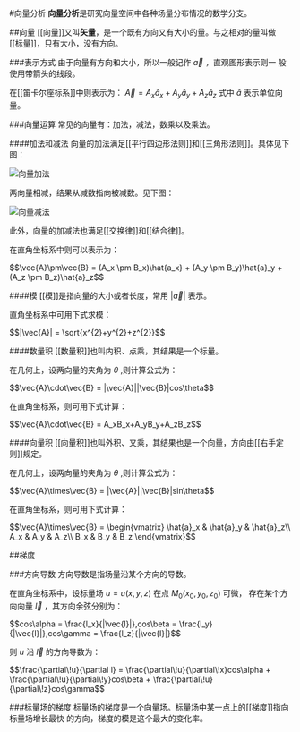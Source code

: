 #向量分析
**向量分析**是研究向量空间中各种场量分布情况的数学分支。

##向量
[[向量]]又叫**矢量**，是一个既有方向又有大小的量。与之相对的量叫做
[[标量]]，只有大小，没有方向。

###表示方式
由于向量有方向和大小，所以一般记作 $\vec{a}$ ，直观图形表示则一
般使用带箭头的线段。

在[[笛卡尔座标系]]中则表示为：
$\vec{A} = A_x\hat{a}_{x} + A_y\hat{a}_{y} + A_z\hat{a}_{z}$
式中 $\hat{a}$ 表示单位向量。

###向量运算
常见的向量有：加法，减法，数乘以及乘法。

####加法和减法
向量的加法满足[[平行四边形法则]]和[[三角形法则]]。具体见下图：

![向量加法](http://upload.wikimedia.org/wikipedia/commons/thumb/7/73/%E7%9F%A2%E9%87%8F%E5%8A%A0%E6%B3%95.svg/320px-%E7%9F%A2%E9%87%8F%E5%8A%A0%E6%B3%95.svg.png "向量加法法则")

两向量相减，结果从减数指向被减数。见下图：

![向量减法](http://upload.wikimedia.org/wikipedia/commons/thumb/f/f4/%E7%9F%A2%E9%87%8F%E6%B8%9B%E6%B3%95.svg/180px-%E7%9F%A2%E9%87%8F%E6%B8%9B%E6%B3%95.svg.png "向量减法法则")

此外，向量的加减法也满足[[交换律]]和[[结合律]]。

在直角坐标系中则可以表示为：

<p>$$\vec{A}\pm\vec{B} = (A_x \pm B_x)\hat{a_x} + (A_y \pm B_y)\hat{a}_y + (A_z \pm B_z)\hat{a}_z$$</p>

####模
[[模]]是指向量的大小或者长度，常用 $|\vec{a}|$ 表示。

直角坐标系中可用下式求模：

<p>$$|\vec{A}| = \sqrt{x^{2}+y^{2}+z^{2}}$$</p>

####数量积
[[数量积]]也叫内积、点乘，其结果是一个标量。

在几何上，设两向量的夹角为 $\theta$ ,则计算公式为：

<p>$$\vec{A}\cdot\vec{B} = |\vec{A}||\vec{B}|cos\theta$$</p>

在直角坐标系，则可用下式计算：

<p>$$\vec{A}\cdot\vec{B} = A_xB_x+A_yB_y+A_zB_z$$</p>

####向量积
[[向量积]]也叫外积、叉乘，其结果也是一个向量，方向由[[右手定则]]规定。

在几何上，设两向量的夹角为 $\theta$ ,则计算公式为：

<p>$$\vec{A}\times\vec{B} = |\vec{A}||\vec{B}|sin\theta$$</p>

在直角坐标系，则可用下式计算：

<p>$$\vec{A}\times\vec{B} = \begin{vmatrix}
                                \hat{a}_x & \hat{a}_y & \hat{a}_z\\
                                A_x & A_y & A_z\\
                                B_x & B_y & B_z
                            \end{vmatrix}$$</p>

##梯度

###方向导数
方向导数是指场量沿某个方向的导数。

在直角坐标系中，设标量场 $u = u(x,y,z)$ 在点 $M_0(x_0,y_0,z_0)$ 可微，
存在某个方向向量 $\vec{l}$ ，其方向余弦分别为：

<p>$$cos\alpha = \frac{l_x}{|\vec{l}|},cos\beta = \frac{l_y}{|\vec{l}|},cos\gamma = \frac{l_z}{|\vec{l}|}$$</p>

则 $u$ 沿 $\vec{l}$ 的方向导数为：

<p>$$\frac{\partial\!u}{\partial l} = \frac{\partial\!u}{\partial\!x}cos\alpha + \frac{\partial\!u}{\partial\!y}cos\beta + \frac{\partial\!u}{\partial\!z}cos\gamma$$</p>

###标量场的梯度
标量场的梯度是一个向量场。标量场中某一点上的[[梯度]]指向标量场增长最快
的方向，梯度的模是这个最大的变化率。

